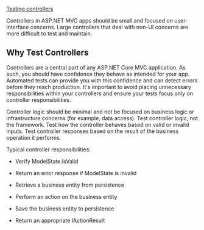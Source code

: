 [Testing controllers](https://docs.microsoft.com/en-us/aspnet/core/mvc/controllers/testing)

Controllers in ASP.NET MVC apps should be small and focused on user-interface concerns. Large controllers that deal with non-UI concerns are more difficult to test and maintain.

## Why Test Controllers

Controllers are a central part of any ASP.NET Core MVC application. As such, you should have confidence they behave as intended for your app. Automated tests can provide you with this confidence and can detect errors before they reach production. It's important to avoid placing unnecessary responsibilities within your controllers and ensure your tests focus only on controller responsibilities.

Controller logic should be minimal and not be focused on business logic or infrastructure concerns (for example, data access). Test controller logic, not the framework. Test how the controller behaves based on valid or invalid inputs. Test controller responses based on the result of the business operation it performs.

Typical controller responsibilities:


* Verify ModelState.IsValid

* Return an error response if ModelState is invalid

* Retrieve a business entity from persistence

* Perform an action on the business entity

* Save the business entity to persistence

* Return an appropriate IActionResult
